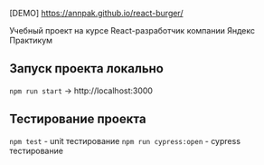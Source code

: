 [DEMO] https://annpak.github.io/react-burger/

Учебный проект на курсе React-разработчик компании Яндекс Практикум

## Запуск проекта локально

`npm run start` -> http://localhost:3000

## Тестирование проекта

`npm test` - unit тестирование
`npm run cypress:open` - cypress тестирование
